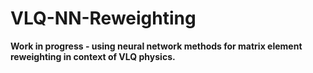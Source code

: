 # VLQ-NN-Reweighting

**Work in progress - using neural network methods for matrix element reweighting in context of VLQ physics.**
